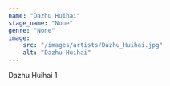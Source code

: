 ```yaml
---
name: "Dazhu Huihai"
stage_name: "None"
genre: "None"
image: 
    src: "/images/artists/Dazhu_Huihai.jpg"
    alt: "Dazhu Huihai"
---
```


Dazhu Huihai 1
